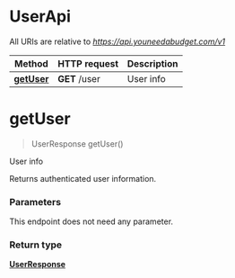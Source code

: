 # UserApi

All URIs are relative to *https://api.youneedabudget.com/v1*

Method | HTTP request | Description
------------- | ------------- | -------------
[**getUser**](UserApi.md#getUser) | **GET** /user | User info


<a name="getUser"></a>
# **getUser**
> UserResponse getUser()

User info

Returns authenticated user information.

### Parameters
This endpoint does not need any parameter.

### Return type

[**UserResponse**](UserResponse.md)

